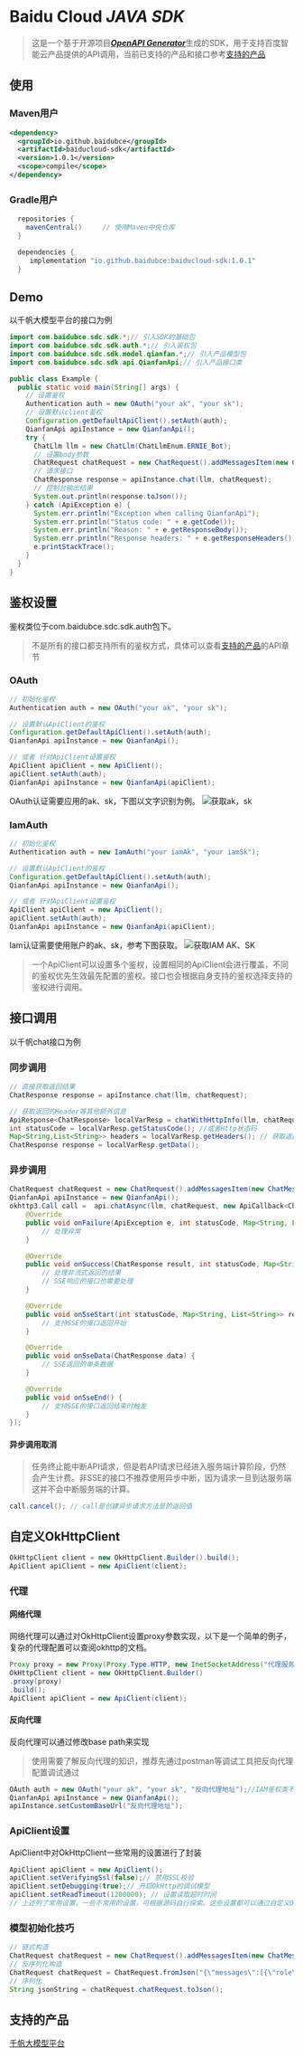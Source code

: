 # Baidu Cloud ***JAVA SDK***
> 这是一个基于开源项目[***OpenAPI Generator***](https://openapi-generator.tech)生成的SDK，用于支持百度智能云产品提供的API调用，当前已支持的产品和接口参考[支持的产品](#supports-products)

## 使用
### Maven用户
```xml
<dependency>
  <groupId>io.github.baidubce</groupId>
  <artifactId>baiducloud-sdk</artifactId>
  <version>1.0.1</version>
  <scope>compile</scope>
</dependency>
```

### Gradle用户
```groovy
  repositories {
    mavenCentral()     // 使用Maven中央仓库
  }

  dependencies {
     implementation "io.github.baidubce:baiducloud-sdk:1.0.1"
  }
```

## Demo
以千帆大模型平台的接口为例
```java
import com.baidubce.sdc.sdk.*;// 引入SDK的基础包
import com.baidubce.sdc.sdk.auth.*;// 引入鉴权包
import com.baidubce.sdc.sdk.model.qianfan.*;// 引入产品模型包
import com.baidubce.sdc.sdk.api.QianfanApi;// 引入产品接口类

public class Example {
  public static void main(String[] args) {
    // 设置鉴权
    Authentication auth = new OAuth("your ak", "your sk");
    // 设置默认client鉴权
    Configuration.getDefaultApiClient().setAuth(auth);
    QianfanApi apiInstance = new QianfanApi();
    try {
      ChatLlm llm = new ChatLlm(ChatLlmEnum.ERNIE_Bot);
      // 设置body参数
      ChatRequest chatRequest = new ChatRequest().addMessagesItem(new ChatMessage().role(ChatMessageRole.USER).content("你好"));
      // 请求接口
      ChatResponse response = apiInstance.chat(llm, chatRequest);
      // 控制台输出结果
      System.out.println(response.toJson());
    } catch (ApiException e) {
      System.err.println("Exception when calling QianfanApi");
      System.err.println("Status code: " + e.getCode());
      System.err.println("Reason: " + e.getResponseBody());
      System.err.println("Response headers: " + e.getResponseHeaders());
      e.printStackTrace();
    }
  }
}
```

## 鉴权设置
鉴权类位于com.baidubce.sdc.sdk.auth包下。
> 不是所有的接口都支持所有的鉴权方式，具体可以查看[支持的产品](#supports-products)的API章节
### OAuth
```java
// 初始化鉴权
Authentication auth = new OAuth("your ak", "your sk");

// 设置默认ApiClient的鉴权
Configuration.getDefaultApiClient().setAuth(auth); 
QianfanApi apiInstance = new QianfanApi();

// 或者 针对ApiClient设置鉴权
ApiClient apiClient = new ApiClient();
apiClient.setAuth(auth);
QianfanApi apiInstance = new QianfanApi(apiClient);
```
OAuth认证需要应用的ak、sk，下图以文字识别为例。
![获取ak，sk](doc/6605d14a-7791-b00c-a300-4d91171176c6.jpg "获取AK、SK")

### IamAuth
```java
// 初始化鉴权
Authentication auth = new IamAuth("your iamAk", "your iamSk");

// 设置默认ApiClient的鉴权
Configuration.getDefaultApiClient().setAuth(auth); 
QianfanApi apiInstance = new QianfanApi();

// 或者 针对ApiClient设置鉴权
ApiClient apiClient = new ApiClient();
apiClient.setAuth(auth);
QianfanApi apiInstance = new QianfanApi(apiClient);
```
Iam认证需要使用账户的ak、sk，参考下图获取。
![获取IAM AK、SK](doc/08272f6c-26c3-7830-fd91-34ebbd4dc3f7.jpg '获取IAM AK、SK')

> 一个ApiClient可以设置多个鉴权，设置相同的ApiClient会进行覆盖，不同的鉴权优先生效最先配置的鉴权。接口也会根据自身支持的鉴权选择支持的鉴权进行调用。
## 接口调用
以千帆chat接口为例
### 同步调用
```java
// 直接获取返回结果
ChatResponse response = apiInstance.chat(llm, chatRequest);

// 获取返回的Header等其他额外信息
ApiResponse<ChatResponse> localVarResp = chatWithHttpInfo(llm, chatRequest);
int statusCode = localVarResp.getStatusCode(); //或者Http状态码
Map<String,List<String>> headers = localVarResp.getHeaders(); // 获取返回的Headers
ChatResponse response = localVarResp.getData();
```
### 异步调用
```java
ChatRequest chatRequest = new ChatRequest().addMessagesItem(new ChatMessage().role(ChatMessageRole.USER).content("你好"));
QianfanApi apiInstance = new QianfanApi();
okhttp3.Call call =  api.chatAsync(llm, chatRequest, new ApiCallback<ChatResponse>() {
    @Override
    public void onFailure(ApiException e, int statusCode, Map<String, List<String>> responseHeaders) {
        // 处理异常
    }

    @Override
    public void onSuccess(ChatResponse result, int statusCode, Map<String, List<String>> responseHeaders) {
        // 处理非流式返回的结果
        // SSE响应的接口也需要处理
    }

    @Override
    public void onSseStart(int statusCode, Map<String, List<String>> responseHeaders) {
        // 支持SSE的接口返回开始
    }

    @Override
    public void onSseData(ChatResponse data) {
        // SSE返回的单条数据
    }

    @Override
    public void onSseEnd() {
        // 支持SSE的接口返回结束时触发
    }
});
```
#### 异步调用取消
> 任务终止能中断API请求，但是若API请求已经进入服务端计算阶段，仍然会产生计费。非SSE的接口不推荐使用异步中断，因为请求一旦到达服务端这并不会中断服务端的计算。
```java
call.cancel(); // call是创建异步请求方法是的返回值
```

## 自定义OkHttpClient
```java
OkHttpClient client = new OkHttpClient.Builder().build();
ApiClient apiClient = new ApiClient(client);
```
### 代理
#### 网络代理
网络代理可以通过对OkHttpClient设置proxy参数实现，以下是一个简单的例子，复杂的代理配置可以查阅okhttp的文档。
```java
Proxy proxy = new Proxy(Proxy.Type.HTTP, new InetSocketAddress("代理服务器的主机名", 代理服务器的端口号));
OkHttpClient client = new OkHttpClient.Builder()
.proxy(proxy)
.build();
ApiClient apiClient = new ApiClient(client);
```
#### 反向代理
反向代理可以通过修改base path来实现
> 使用需要了解反向代理的知识，推荐先通过postman等调试工具把反向代理配置调试通过

```java
OAuth auth = new OAuth("your ak", "your sk", "反向代理地址");//IAM鉴权类不支持反向代理，可根据源码自行实现IAuthentication接口，需要注意改写host和path
QianfanApi apiInstance = new QianfanApi();
apiInstance.setCustomBaseUrl("反向代理地址");
```

### ApiClient设置
ApiClient中对OkHttpClient一些常用的设置进行了封装
```java
ApiClient apiClient = new ApiClient();
apiClient.setVerifyingSsl(false);// 禁用SSL校验
apiClient.setDebugging(true);// 开启OkHttp的调试模型
apiClient.setReadTimeout(1200000); // 设置读取超时时间
// 上述列了常用设置，一些不常用的设置，可根据源码自行探索。这些设置都可以通过自定义OkHttpClient实现。
```

### 模型初始化技巧
```java
// 链式构造
ChatRequest chatRequest = new ChatRequest().addMessagesItem(new ChatMessage().role(ChatMessageRole.USER).content("你好")).stream(true);
// 反序列化构造
ChatRequest chatRequest = ChatRequest.fromJson("{\"messages\":[{\"role\":\"user\",\"content\":\"你好\"}],\"stream\":true}");
// 序列化
String jsonString = chatRequest.chatRequest.toJson();
```

## 支持的产品
<a name="supports-products"></a>
[千帆大模型平台](QianfanREADME.md)